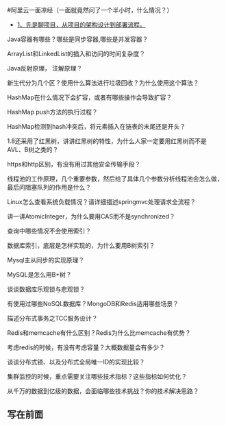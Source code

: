 #阿里云一面凉经（一面就竟然问了一个半小时，什么情况？）

* [1、先是聊项目，从项目的架构设计到部署流程。](#1)

Java容器有哪些？哪些是同步容器,哪些是并发容器？

ArrayList和LinkedList的插入和访问的时间复杂度？

Java反射原理， 注解原理？

新生代分为几个区？使用什么算法进行垃圾回收？为什么使用这个算法？

HashMap在什么情况下会扩容，或者有哪些操作会导致扩容？

HashMap push方法的执行过程？

HashMap检测到hash冲突后，将元素插入在链表的末尾还是开头？

1.8还采用了红黑树，讲讲红黑树的特性，为什么人家一定要用红黑树而不是AVL、B树之类的？

https和http区别，有没有用过其他安全传输手段？

线程池的工作原理，几个重要参数，然后给了具体几个参数分析线程池会怎么做，最后问阻塞队列的作用是什么？

Linux怎么查看系统负载情况？请详细描述springmvc处理请求全流程？

讲一讲AtomicInteger，为什么要用CAS而不是synchronized？

查询中哪些情况不会使用索引？

数据库索引，底层是怎样实现的，为什么要用B树索引？

Mysql主从同步的实现原理？

MySQL是怎么用B+树？

谈谈数据库乐观锁与悲观锁？

有使用过哪些NoSQL数据库？MongoDB和Redis适用哪些场景？

描述分布式事务之TCC服务设计？

Redis和memcache有什么区别？Redis为什么比memcache有优势？

考虑redis的时候，有没有考虑容量？大概数据量会有多少？

谈谈分布式锁、以及分布式全局唯一ID的实现比较？

集群监控的时候，重点需要关注哪些技术指标？这些指标如何优化？

从千万的数据到亿级的数据，会面临哪些技术挑战？你的技术解决思路？

<h2 id="1">写在前面</h2>
